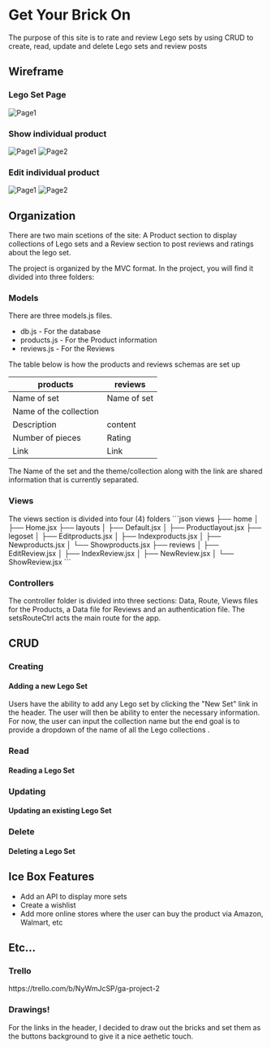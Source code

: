 <h1>Get Your Brick On</h1>
<p>The purpose of this site is to rate and review Lego sets by using CRUD to create, read, update and delete Lego sets and review posts</p>

<h2>Wireframe</h2>
<h3>Lego Set Page</h3>

![Page1](public/Readme/product_page_WF.png)

<h3>Show individual product</h3>

![Page1](public/Readme/single_product_page.png)
![Page2](public/Readme/show_productpg_final.png)

<h3>Edit individual product</h3>

![Page1](public/Readme/edit_product_pg.png)
![Page2](public/Readme/edit_productpg_final.png) 

<h2>Organization</h2>
There are two main scetions of the site: A Product section to display collections of Lego sets and a Review section to post reviews and ratings about the lego set. 

The project is organized by the MVC format. In the project, you will find it divided into three folders: 

<h3>Models</h3>
There are three models.js files.
<ul>
<li>db.js - For the database</li>
<li>products.js - For the Product information</li>
<li>reviews.js - For the Reviews </li>
</ul>
The table below is how the products and reviews schemas are set up 

|     products    |     reviews    |
|-----------------|----------------|
|   Name of set   |  Name of set   |
|    Name of the collection        |
|   Description   |    content     |
| Number of pieces|     Rating     |
|      Link       |      Link      |

The Name of the set and the theme/collection along with the link are shared information that is currently separated. 

<h3>Views</h3>
The views section is divided into four (4) folders 
```json
views
├── home
│   ├── Home.jsx
├── layouts
│   ├── Default.jsx
│   ├── Productlayout.jsx
├── legoset
│   ├── Editproducts.jsx
│   ├── Indexproducts.jsx
│   ├── Newproducts.jsx
│   └── Showproducts.jsx
├── reviews
│   ├── EditReview.jsx
│   ├── IndexReview.jsx
│   ├── NewReview.jsx
│   └── ShowReview.jsx
```

<h3>Controllers</h3>

The controller folder is divided into three sections: Data, Route, Views files for the Products, a Data file for Reviews and an authentication file. The setsRouteCtrl acts the main route for the app.


<h2>CRUD</h2>
<h3>Creating</h3>
<h4>Adding a new Lego Set</h4>
Users have the ability to add any Lego set by clicking the "New Set" link in the header. The user will then be ability to enter the necessary information.
For now, the user can input the collection name but the end goal is to provide a dropdown of the name of all the Lego collections
.
<h3>Read</h3>
<h4>Reading a Lego Set</h4>

<h3>Updating</h3>
<h4>Updating an existing Lego Set</h4>

<h3>Delete</h3>
<h4>Deleting a Lego Set</h4>

<h2>Ice Box Features</h2>
<ul>
<li>Add an API to display more sets</li>
<li>Create a wishlist</li>
<li>Add more online stores where the user can buy the product via Amazon, Walmart, etc</li>
</ul>

<h2>Etc...</h2>
<h3>Trello</h3>
https://trello.com/b/NyWmJcSP/ga-project-2
<h3>Drawings!</h3>
For the links in the header, I decided to draw out the bricks and set them as the buttons background to give it a nice aethetic touch. 

<!-- Restful route table -->

<!-- | Action |       URL      | HTTP Verb | JSX View |     Mongoose Method      |
|--------|----------------|-----------|----------|--------------------------|
| Index  |    /review/    |  GET      |Index.jsx |       Review.find()      |
|  Show  | /review/:id    |  GET      | Show.jsx |      Review.findById()   |
|   New  | /review/new    |  GET      | New.jsx  |           none           |
|Create  |    /review/    |  POST     |   none   |  Review.create(req.body) |
|  Edit  |/review/:id/edit|  GET      | Edit.jsx |      Review.findById()   |
|Update  | /review/:id    |  PUT      |  none    |Review.findByIdAndUpdate()|
|Delete  |    /review/    |  DELETE   |  none    |Review.findByIdAndDelete()|   -->
